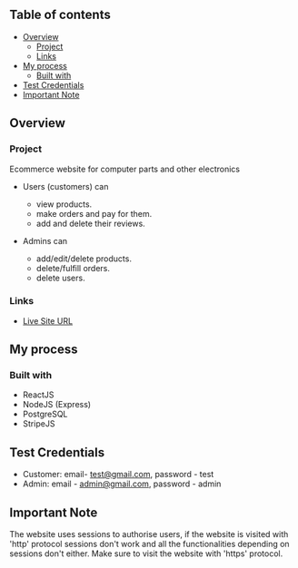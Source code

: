 ## Table of contents

- [Overview](#overview)
  - [Project](#project)
  - [Links](#links)
- [My process](#my-process)
  - [Built with](#built-with)
- [Test Credentials](#test-credentials)
- [Important Note](#important-note)

## Overview

### Project

Ecommerce website for computer parts and other electronics

- Users (customers) can 
  - view products.
  - make orders and pay for them.
  - add and delete their reviews. 

- Admins can 
  - add/edit/delete products.
  - delete/fulfill orders.
  - delete users.

### Links

- [Live Site URL](https://ecommerce-website-khaki.vercel.app/)

## My process

### Built with

- ReactJS
- NodeJS (Express)
- PostgreSQL
- StripeJS

## Test Credentials 

- Customer: email- test@gmail.com, password - test
- Admin:  email - admin@gmail.com, password - admin

## Important Note

The website uses sessions to authorise users, if the website is visited with 'http' protocol sessions don't work and all the functionalities depending on sessions don't either. Make sure to visit the website with 'https' protocol.
